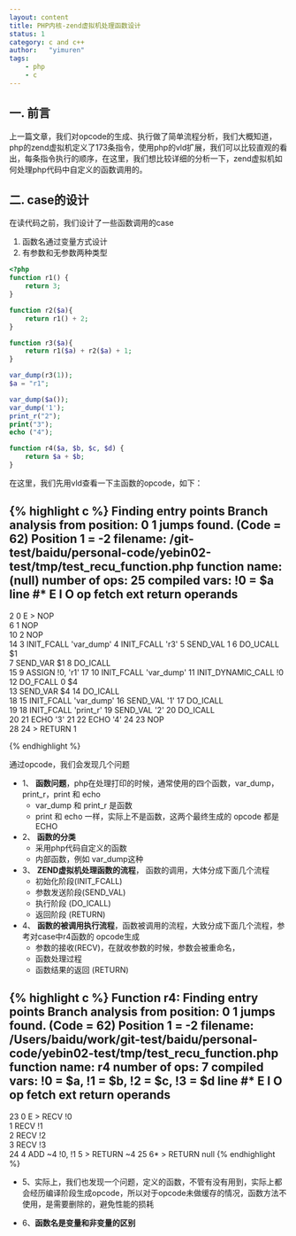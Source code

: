 ```yaml
---
layout: content
title: PHP内核-zend虚拟机处理函数设计
status: 1 
category: c and c++
author:   "yimuren"
tags:
    - php
    - c
---
```


## 一. 前言
上一篇文章，我们对opcode的生成、执行做了简单流程分析，我们大概知道，php的zend虚拟机定义了173条指令，使用php的vld扩展，我们可以比较直观的看出，每条指令执行的顺序，在这里，我们想比较详细的分析一下，zend虚拟机如何处理php代码中自定义的函数调用的。

## 二. case的设计

在读代码之前，我们设计了一些函数调用的case
1. 函数名通过变量方式设计
2. 有参数和无参数两种类型

```php
<?php
function r1() {
    return 3;
}

function r2($a){
    return r1() + 2;
}

function r3($a){
    return r1($a) + r2($a) + 1;
}

var_dump(r3(1));
$a = "r1";

var_dump($a());
var_dump('1');
print_r("2");
print("3");
echo ("4");

function r4($a, $b, $c, $d) {
    return $a + $b;
}

```

在这里，我们先用vld查看一下主函数的opcode，如下：

{% highlight c %}
Finding entry points
Branch analysis from position: 0
1 jumps found. (Code = 62) Position 1 = -2
filename:      /git-test/baidu/personal-code/yebin02-test/tmp/test_recu_function.php
function name:  (null)
number of ops:  25
compiled vars:  !0 = $a
line     #* E I O op                           fetch          ext  return  operands
-------------------------------------------------------------------------------------
   2     0  E >   NOP                                                      
   6     1        NOP                                                      
  10     2        NOP                                                      
  14     3        INIT_FCALL                                               'var_dump'
         4        INIT_FCALL                                               'r3'
         5        SEND_VAL                                                 1
         6        DO_UCALL                                         $1      
         7        SEND_VAR                                                 $1
         8        DO_ICALL                                                 
  15     9        ASSIGN                                                   !0, 'r1'
  17    10        INIT_FCALL                                               'var_dump'
        11        INIT_DYNAMIC_CALL                                        !0
        12        DO_FCALL                                      0  $4      
        13        SEND_VAR                                                 $4
        14        DO_ICALL                                                 
  18    15        INIT_FCALL                                               'var_dump'
        16        SEND_VAL                                                 '1'
        17        DO_ICALL                                                 
  19    18        INIT_FCALL                                               'print_r'
        19        SEND_VAL                                                 '2'
        20        DO_ICALL                                                 
  20    21        ECHO                                                     '3'
  21    22        ECHO                                                     '4'
  24    23        NOP                                                      
  28    24      > RETURN                                                   1

{% endhighlight %} 


通过opcode，我们会发现几个问题
- 1、 **函数问题**，php在处理打印的时候，通常使用的四个函数，var_dump，print_r，print 和 echo
    - var_dump 和 print_r 是函数
    - print 和 echo 一样，实际上不是函数，这两个最终生成的 opcode 都是 ECHO
- 2、 **函数的分类**
    - 采用php代码自定义的函数
    - 内部函数，例如 var_dump这种
- 3、 **ZEND虚拟机处理函数的流程**， 函数的调用，大体分成下面几个流程
    - 初始化阶段(INIT_FCALL)
    - 参数发送阶段(SEND_VAL)
    - 执行阶段 (DO_ICALL)
    - 返回阶段 (RETURN)
- 4、 **函数的被调用执行流程**，函数被调用的流程，大致分成下面几个流程，参考对case中r4函数的 opcode生成
    - 参数的接收(RECV)，在就收参数的时候，参数会被重命名，
    - 函数处理过程
    - 函数结果的返回 (RETURN)

{% highlight c %}
Function r4:
Finding entry points
Branch analysis from position: 0
1 jumps found. (Code = 62) Position 1 = -2
filename:       /Users/baidu/work/git-test/baidu/personal-code/yebin02-test/tmp/test_recu_function.php
function name:  r4
number of ops:  7
compiled vars:  !0 = $a, !1 = $b, !2 = $c, !3 = $d
line     #* E I O op                           fetch          ext  return  operands
-------------------------------------------------------------------------------------
  23     0  E >   RECV                                             !0      
         1        RECV                                             !1      
         2        RECV                                             !2      
         3        RECV                                             !3      
  24     4        ADD                                              ~4      !0, !1
         5      > RETURN                                                   ~4
  25     6*     > RETURN                                                   null
{% endhighlight %} 

- 5、实际上，我们也发现一个问题，定义的函数，不管有没有用到，实际上都会经历编译阶段生成opcode，所以对于opcode未做缓存的情况，函数方法不使用，是需要删除的，避免性能的损耗

- 6、**函数名是变量和非变量的区别**

